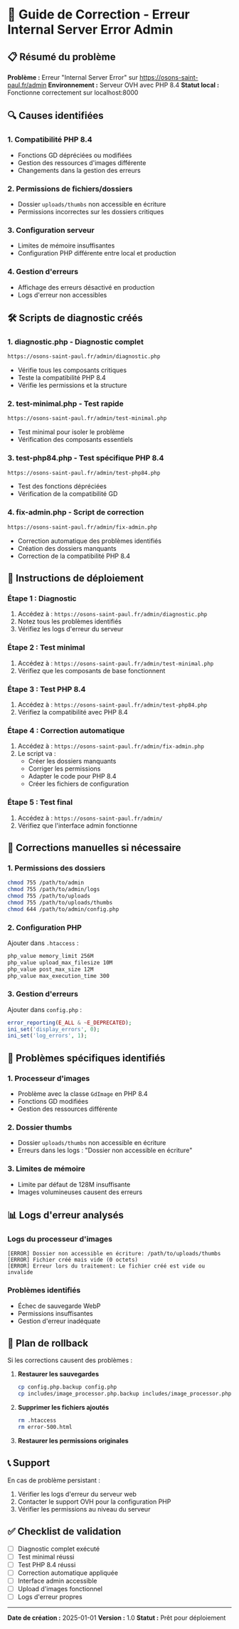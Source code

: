 # 🔧 Guide de Correction - Erreur Internal Server Error Admin

## 📋 Résumé du problème

**Problème :** Erreur "Internal Server Error" sur https://osons-saint-paul.fr/admin
**Environnement :** Serveur OVH avec PHP 8.4
**Statut local :** Fonctionne correctement sur localhost:8000

## 🔍 Causes identifiées

### 1. **Compatibilité PHP 8.4**
- Fonctions GD dépréciées ou modifiées
- Gestion des ressources d'images différente
- Changements dans la gestion des erreurs

### 2. **Permissions de fichiers/dossiers**
- Dossier `uploads/thumbs` non accessible en écriture
- Permissions incorrectes sur les dossiers critiques

### 3. **Configuration serveur**
- Limites de mémoire insuffisantes
- Configuration PHP différente entre local et production

### 4. **Gestion d'erreurs**
- Affichage des erreurs désactivé en production
- Logs d'erreur non accessibles

## 🛠️ Scripts de diagnostic créés

### 1. **diagnostic.php** - Diagnostic complet
```bash
https://osons-saint-paul.fr/admin/diagnostic.php
```
- Vérifie tous les composants critiques
- Teste la compatibilité PHP 8.4
- Vérifie les permissions et la structure

### 2. **test-minimal.php** - Test rapide
```bash
https://osons-saint-paul.fr/admin/test-minimal.php
```
- Test minimal pour isoler le problème
- Vérification des composants essentiels

### 3. **test-php84.php** - Test spécifique PHP 8.4
```bash
https://osons-saint-paul.fr/admin/test-php84.php
```
- Test des fonctions dépréciées
- Vérification de la compatibilité GD

### 4. **fix-admin.php** - Script de correction
```bash
https://osons-saint-paul.fr/admin/fix-admin.php
```
- Correction automatique des problèmes identifiés
- Création des dossiers manquants
- Correction de la compatibilité PHP 8.4

## 📝 Instructions de déploiement

### Étape 1 : Diagnostic
1. Accédez à : `https://osons-saint-paul.fr/admin/diagnostic.php`
2. Notez tous les problèmes identifiés
3. Vérifiez les logs d'erreur du serveur

### Étape 2 : Test minimal
1. Accédez à : `https://osons-saint-paul.fr/admin/test-minimal.php`
2. Vérifiez que les composants de base fonctionnent

### Étape 3 : Test PHP 8.4
1. Accédez à : `https://osons-saint-paul.fr/admin/test-php84.php`
2. Vérifiez la compatibilité avec PHP 8.4

### Étape 4 : Correction automatique
1. Accédez à : `https://osons-saint-paul.fr/admin/fix-admin.php`
2. Le script va :
   - Créer les dossiers manquants
   - Corriger les permissions
   - Adapter le code pour PHP 8.4
   - Créer les fichiers de configuration

### Étape 5 : Test final
1. Accédez à : `https://osons-saint-paul.fr/admin/`
2. Vérifiez que l'interface admin fonctionne

## 🔧 Corrections manuelles si nécessaire

### 1. Permissions des dossiers
```bash
chmod 755 /path/to/admin
chmod 755 /path/to/admin/logs
chmod 755 /path/to/uploads
chmod 755 /path/to/uploads/thumbs
chmod 644 /path/to/admin/config.php
```

### 2. Configuration PHP
Ajouter dans `.htaccess` :
```apache
php_value memory_limit 256M
php_value upload_max_filesize 10M
php_value post_max_size 12M
php_value max_execution_time 300
```

### 3. Gestion d'erreurs
Ajouter dans `config.php` :
```php
error_reporting(E_ALL & ~E_DEPRECATED);
ini_set('display_errors', 0);
ini_set('log_errors', 1);
```

## 🚨 Problèmes spécifiques identifiés

### 1. **Processeur d'images**
- Problème avec la classe `GdImage` en PHP 8.4
- Fonctions GD modifiées
- Gestion des ressources différente

### 2. **Dossier thumbs**
- Dossier `uploads/thumbs` non accessible en écriture
- Erreurs dans les logs : "Dossier non accessible en écriture"

### 3. **Limites de mémoire**
- Limite par défaut de 128M insuffisante
- Images volumineuses causent des erreurs

## 📊 Logs d'erreur analysés

### Logs du processeur d'images
```
[ERROR] Dossier non accessible en écriture: /path/to/uploads/thumbs
[ERROR] Fichier créé mais vide (0 octets)
[ERROR] Erreur lors du traitement: Le fichier créé est vide ou invalide
```

### Problèmes identifiés
- Échec de sauvegarde WebP
- Permissions insuffisantes
- Gestion d'erreur inadéquate

## 🔄 Plan de rollback

Si les corrections causent des problèmes :

1. **Restaurer les sauvegardes**
   ```bash
   cp config.php.backup config.php
   cp includes/image_processor.php.backup includes/image_processor.php
   ```

2. **Supprimer les fichiers ajoutés**
   ```bash
   rm .htaccess
   rm error-500.html
   ```

3. **Restaurer les permissions originales**

## 📞 Support

En cas de problème persistant :
1. Vérifier les logs d'erreur du serveur web
2. Contacter le support OVH pour la configuration PHP
3. Vérifier les permissions au niveau du serveur

## ✅ Checklist de validation

- [ ] Diagnostic complet exécuté
- [ ] Test minimal réussi
- [ ] Test PHP 8.4 réussi
- [ ] Correction automatique appliquée
- [ ] Interface admin accessible
- [ ] Upload d'images fonctionnel
- [ ] Logs d'erreur propres

---

**Date de création :** 2025-01-01
**Version :** 1.0
**Statut :** Prêt pour déploiement
